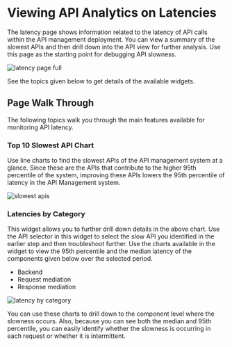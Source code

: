 # Viewing API Analytics on Latencies

The latency page shows information related to the latency of API calls within the API management deployment. You can view a summary of the slowest APIs and then drill down into the API view for further analysis. Use this page as the starting point for debugging API slowness. 

![latency page full]({{base_path}}/assets/img/analytics/latency/latency-page-full.png)

See the topics given below to get details of the available widgets.

## Page Walk Through
The following topics walk you through the main features available for monitoring API latency.

### Top 10 Slowest API Chart
Use line charts to find the slowest APIs of the API management system at a glance. Since these are the APIs that contribute to the higher 95th percentile of the system, improving these APIs lowers the 95th percentile of latency in the API Management system.

![slowest apis]({{base_path}}/assets/img/analytics/latency/slowest-apis.png)
### Latencies by Category
This widget allows you to further drill down details in the above chart. Use the API selector in this widget to select the slow API you identified in the earlier step and then troubleshoot further. Use the charts available in the widget to view the 95th percentile and the median latency of the components given below over the selected period.
- Backend
- Request mediation
- Response mediation

![latency by category]({{base_path}}/assets/img/analytics/latency/latency-by-category.png)

You can use these charts to drill down to the component level where the slowness occurs. Also, because you can see both the median and 95th percentile, you can easily identify whether the slowness is occurring in each request or whether it is intermittent.
